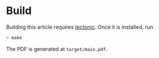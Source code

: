 # Build

Building this article requires [tectonic]. Once it is installed, run

```bash
> make
```

The PDF is generated at `target/main.pdf`.

[tectonic]: https://github.com/tectonic-typesetting/tectonic
(tectonic on github)
